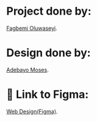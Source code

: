 # Project done by:

[Fagbemi Oluwaseyi](https://twitter.com/xoluwaseyi).

# Design done by:

[Adebayo Moses](https://twitter.com/mosessmax).

# 🔗 Link to Figma:

[Web Design(Figma)](https://twitter.com/xoluwaseyi).